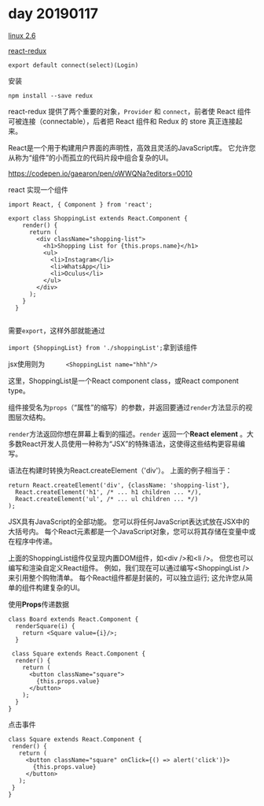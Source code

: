 # day 20190117

[linux 2.6](https://mirrors.edge.kernel.org/pub/linux/kernel/v2.6/)

[react-redux](https://github.com/reduxjs/redux/blob/master/docs/README.md)

```
export default connect(select)(Login)
```

安装

`npm install --save redux`

react-redux 提供了两个重要的对象，`Provider` 和 `connect`，前者使 React 组件可被连接（connectable），后者把 React 组件和 Redux 的 store 真正连接起来。

React是一个用于构建用户界面的声明性，高效且灵活的JavaScript库。 它允许您从称为“组件”的小而孤立的代码片段中组合复杂的UI。

https://codepen.io/gaearon/pen/oWWQNa?editors=0010

react 实现一个组件

```
import React, { Component } from 'react';

export class ShoppingList extends React.Component {
    render() {
      return (
        <div className="shopping-list">
          <h1>Shopping List for {this.props.name}</h1>
          <ul>
            <li>Instagram</li>
            <li>WhatsApp</li>
            <li>Oculus</li>
          </ul>
        </div>
      );
    }
  }
  
```

需要`export`，这样外部就能通过

`import {ShoppingList} from './shoppingList';`拿到该组件

jsx使用则为`      <ShoppingList name="hhh"/>`

这里，ShoppingList是一个React component class，或React component type。

组件接受名为`props`（“属性”的缩写）的参数，并返回要通过`render`方法显示的视图层次结构。

`render`方法返回你想在屏幕上看到的描述。`render` 返回一个**React element** 。大多数React开发人员使用一种称为“JSX”的特殊语法，这使得这些结构更容易编写。 <div />语法在构建时转换为React.createElement（'div'）。 上面的例子相当于：

```
return React.createElement('div', {className: 'shopping-list'},
  React.createElement('h1', /* ... h1 children ... */),
  React.createElement('ul', /* ... ul children ... */)
);
```

JSX具有JavaScript的全部功能。 您可以将任何JavaScript表达式放在JSX中的大括号内。 每个React元素都是一个JavaScript对象，您可以将其存储在变量中或在程序中传递。

上面的ShoppingList组件仅呈现内置DOM组件，如\<div />和\<li />。 但您也可以编写和渲染自定义React组件。 例如，我们现在可以通过编写\<ShoppingList />来引用整个购物清单。 每个React组件都是封装的，可以独立运行; 这允许您从简单的组件构建复杂的UI。

使用**Props**传递数据

```
class Board extends React.Component {
  renderSquare(i) {
    return <Square value={i}/>;
  }
 
 class Square extends React.Component {
  render() {
    return (
      <button className="square">
        {this.props.value}
      </button>
    );
  }
}
```

点击事件

```
class Square extends React.Component {
 render() {
   return (
     <button className="square" onClick={() => alert('click')}>
       {this.props.value}
     </button>
   );
 }
}
```